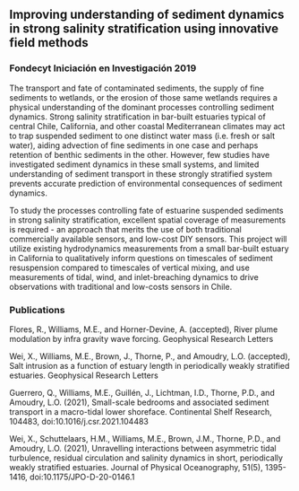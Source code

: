 ## Improving understanding of sediment dynamics in strong salinity stratification using innovative field methods
### Fondecyt Iniciación en Investigación 2019

The transport and fate of contaminated sediments, the supply of fine sediments to wetlands, or the erosion of those same wetlands requires a physical understanding of the dominant processes controlling sediment dynamics. Strong salinity stratification in bar-built estuaries typical of central Chile, California, and other coastal Mediterranean climates may act to trap suspended sediment to one distinct water mass (i.e. fresh or salt water), aiding advection of fine sediments in one case and perhaps retention of benthic sediments in the other. However, few studies have investigated  sediment dynamics in these small systems, and limited understanding of sediment transport in these strongly stratified system prevents accurate prediction of environmental consequences of sediment dynamics.

To study the processes controlling fate of estuarine suspended sediments in strong salinity stratification, excellent spatial coverage of measurements is required - an approach that merits the use of both traditional commercially available sensors, and low-cost DIY sensors. This project will utilize existing hydrodynamics measurements from a small bar-built estuary in California to qualitatively inform questions on timescales of sediment resuspension compared to timescales of vertical mixing, and use measurements of tidal, wind, and inlet-breaching dynamics to drive observations with traditional and low-costs sensors in Chile. 

### Publications

Flores, R., Williams, M.E., and Horner-Devine, A. (accepted), River plume modulation by infra gravity wave forcing. Geophysical Research Letters

Wei, X., Williams, M.E., Brown, J., Thorne, P., and Amoudry, L.O. (accepted), Salt intrusion as a function of estuary length in periodically weakly stratified estuaries. Geophysical Research Letters

Guerrero, Q., Williams, M.E., Guillén, J., Lichtman, I.D., Thorne, P.D., and Amoudry, L.O. (2021), Small-scale bedrooms and associated sediment transport in a macro-tidal lower shoreface. Continental Shelf Research, 104483, doi:10.1016/j.csr.2021.104483

Wei, X., Schuttelaars, H.M., Williams, M.E., Brown, J.M., Thorne, P.D., and Amoudry, L.O. (2021), Unravelling interactions between asymmetric tidal turbulence, residual circulation and salinity dynamics in short, periodically weakly stratified estuaries. Journal of Physical Oceanography, 51(5), 1395-1416, doi:10.1175/JPO-D-20-0146.1

